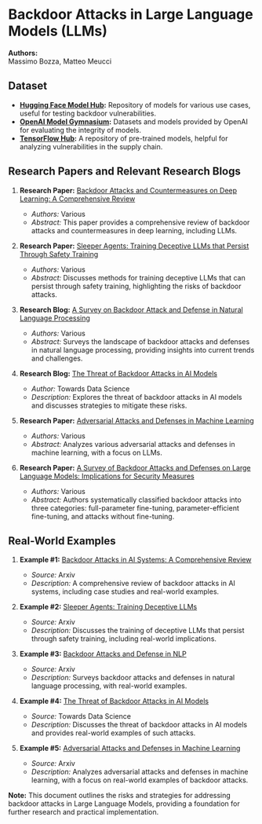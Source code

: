 # Backdoor Attacks in Large Language Models (LLMs)

**Authors:**  
Massimo Bozza, Matteo Meucci

## Dataset
- **[Hugging Face Model Hub](https://huggingface.co/models):** Repository of models for various use cases, useful for testing backdoor vulnerabilities.
- **[OpenAI Model Gymnasium](https://github.com/Farama-Foundation/Gymnasium):** Datasets and models provided by OpenAI for evaluating the integrity of models.
- **[TensorFlow Hub](https://www.tensorflow.org/hub):** A repository of pre-trained models, helpful for analyzing vulnerabilities in the supply chain.

## Research Papers and Relevant Research Blogs
1. **Research Paper:** [Backdoor Attacks and Countermeasures on Deep Learning: A Comprehensive Review](https://arxiv.org/abs/2007.10760)
   - _Authors:_ Various
   - _Abstract:_ This paper provides a comprehensive review of backdoor attacks and countermeasures in deep learning, including LLMs.

2. **Research Paper:** [Sleeper Agents: Training Deceptive LLMs that Persist Through Safety Training](https://arxiv.org/abs/2401.05566)
   - _Authors:_ Various
   - _Abstract:_ Discusses methods for training deceptive LLMs that can persist through safety training, highlighting the risks of backdoor attacks.

3. **Research Blog:** [A Survey on Backdoor Attack and Defense in Natural Language Processing](https://arxiv.org/abs/2211.11958)
   - _Authors:_ Various
   - _Abstract:_ Surveys the landscape of backdoor attacks and defenses in natural language processing, providing insights into current trends and challenges.

4. **Research Blog:** [The Threat of Backdoor Attacks in AI Models](https://towardsdatascience.com/the-threat-of-backdoor-attacks-in-ai-models-79fafd87f7d5)
   - _Author:_ Towards Data Science
   - _Description:_ Explores the threat of backdoor attacks in AI models and discusses strategies to mitigate these risks.

5. **Research Paper:** [Adversarial Attacks and Defenses in Machine Learning](https://arxiv.org/abs/1810.00069)
   - _Authors:_ Various
   - _Abstract:_ Analyzes various adversarial attacks and defenses in machine learning, with a focus on LLMs.

6. **Research Paper:** [A Survey of Backdoor Attacks and Defenses on Large Language Models: Implications for Security Measures](https://arxiv.org/abs/2406.06852)
   - _Authors:_ Various
   - _Abstract:_ Authors systematically classified backdoor attacks into three categories: full-parameter fine-tuning, parameter-efficient fine-tuning, and attacks without fine-tuning.
     
## Real-World Examples
1. **Example #1:** [Backdoor Attacks in AI Systems: A Comprehensive Review](https://arxiv.org/abs/2007.10760)
   - _Source:_ Arxiv
   - _Description:_ A comprehensive review of backdoor attacks in AI systems, including case studies and real-world examples.

2. **Example #2:** [Sleeper Agents: Training Deceptive LLMs](https://arxiv.org/abs/2401.05566)
   - _Source:_ Arxiv
   - _Description:_ Discusses the training of deceptive LLMs that persist through safety training, including real-world implications.

3. **Example #3:** [Backdoor Attacks and Defense in NLP](https://arxiv.org/abs/2211.11958)
   - _Source:_ Arxiv
   - _Description:_ Surveys backdoor attacks and defenses in natural language processing, with real-world examples.

4. **Example #4:** [The Threat of Backdoor Attacks in AI Models](https://towardsdatascience.com/the-threat-of-backdoor-attacks-in-ai-models-79fafd87f7d5)
   - _Source:_ Towards Data Science
   - _Description:_ Discusses the threat of backdoor attacks in AI models and provides real-world examples of such attacks.

5. **Example #5:** [Adversarial Attacks and Defenses in Machine Learning](https://arxiv.org/abs/1810.00069)
   - _Source:_ Arxiv
   - _Description:_ Analyzes adversarial attacks and defenses in machine learning, with a focus on real-world examples of backdoor attacks.

**Note:** This document outlines the risks and strategies for addressing backdoor attacks in Large Language Models, providing a foundation for further research and practical implementation.
